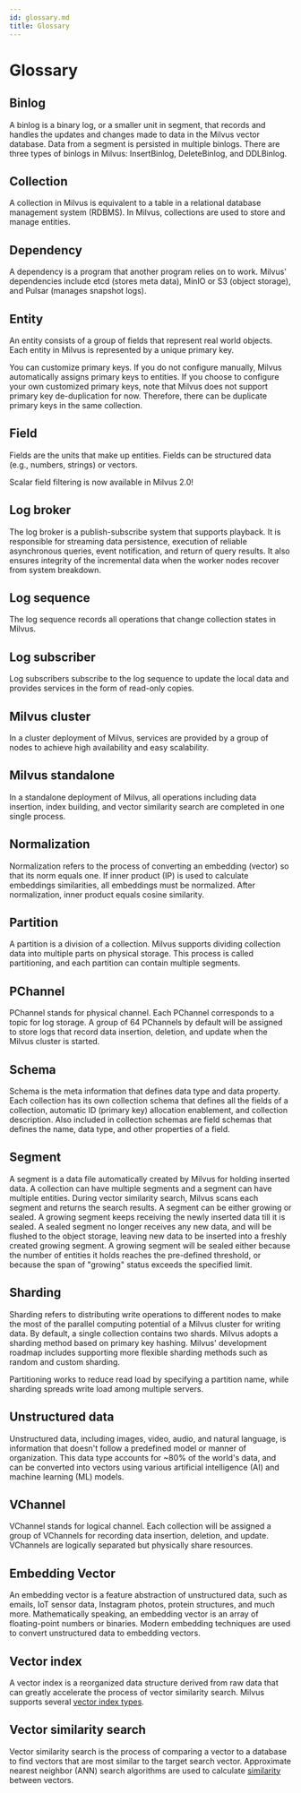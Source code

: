 ```yaml
---
id: glossary.md
title: Glossary
---
```


# Glossary

## Binlog

A binlog is a binary log, or a smaller unit in segment, that records and handles the updates and changes made to data in the Milvus vector database. Data from a segment is persisted in multiple binlogs. There are three types of binlogs in Milvus: InsertBinlog, DeleteBinlog, and DDLBinlog.

## Collection
A collection in Milvus is equivalent to a table in a relational database management system (RDBMS). In Milvus, collections are used to store and manage entities.

## Dependency
A dependency is a program that another program relies on to work. Milvus' dependencies include etcd (stores meta data), MinIO or S3 (object storage), and Pulsar (manages snapshot logs).

## Entity
An entity consists of a group of fields that represent real world objects. Each entity in Milvus is represented by a unique primary key.

<div class="alert note">
You can customize primary keys. If you do not configure manually, Milvus automatically assigns primary keys to entities. If you choose to configure your own customized primary keys, note that Milvus does not support primary key de-duplication for now. Therefore, there can be duplicate primary keys in the same collection.
</div>

## Field
Fields are the units that make up entities. Fields can be structured data (e.g., numbers, strings) or vectors.

<div class="alert note">
Scalar field filtering is now available in Milvus 2.0!
</div>

## Log broker
The log broker is a publish-subscribe system that supports playback. It is responsible for streaming data persistence, execution of reliable asynchronous queries, event notification, and return of query results. It also ensures integrity of the incremental data when the worker nodes recover from system breakdown.

## Log sequence
The log sequence records all operations that change collection states in Milvus.

## Log subscriber
Log subscribers subscribe to the log sequence to update the local data and provides services in the form of read-only copies.

## Milvus cluster
In a cluster deployment of Milvus, services are provided by a group of nodes to achieve high availability and easy scalability.

## Milvus standalone
In a standalone deployment of Milvus, all operations including data insertion, index building, and vector similarity search are completed in one single process.

## Normalization
Normalization refers to the process of converting an embedding (vector) so that its norm equals one. If inner product (IP) is used to calculate embeddings similarities, all embeddings must be normalized. After normalization, inner product equals cosine similarity.

## Partition
A partition is a division of a collection. Milvus supports dividing collection data into multiple parts on physical storage. This process is called partitioning, and each partition can contain multiple segments.

## PChannel
PChannel stands for physical channel. Each PChannel corresponds to a topic for log storage.  A group of 64 PChannels by default will be assigned to store logs that record data insertion, deletion, and update when the Milvus cluster is started.

## Schema
Schema is the meta information that defines data type and data property. Each collection has its own collection schema that defines all the fields of a collection, automatic ID (primary key) allocation enablement, and collection description. Also included in collection schemas are field schemas that defines the name, data type, and other properties of a field. 

## Segment
A segment is a data file automatically created by Milvus for holding inserted data. A collection can have multiple segments and a segment can have multiple entities. During vector similarity search, Milvus scans each segment and returns the search results. A segment can be either growing or sealed. A growing segment keeps receiving the newly inserted data till it is sealed. A sealed segment no longer receives any new data, and will be flushed to the object storage, leaving new data to be inserted into a freshly created growing segment. A growing segment will be sealed either because the number of entities it holds reaches the pre-defined threshold, or because the span of "growing" status exceeds the specified limit.

## Sharding
Sharding refers to distributing write operations to different nodes to make the most of the parallel computing potential of a Milvus cluster for writing data. By default, a single collection contains two shards. Milvus adopts a sharding method based on primary key hashing. Milvus' development roadmap includes supporting more flexible sharding methods such as random and custom sharding.

<div class="alert note">
Partitioning works to reduce read load by specifying a partition name, while sharding spreads write load among multiple servers.
</div>

## Unstructured data
Unstructured data, including images, video, audio, and natural language, is information that doesn't follow a predefined model or manner of organization. This data type accounts for ~80% of the world's data, and can be converted into vectors using various artificial intelligence (AI) and machine learning (ML) models.

## VChannel
VChannel stands for logical channel. Each collection will be assigned a group of VChannels for recording data insertion, deletion, and update. VChannels are logically separated but physically share resources.


## Embedding Vector
An embedding vector is a feature abstraction of unstructured data, such as emails, IoT sensor data, Instagram photos, protein structures, and much more. Mathematically speaking, an embedding vector is an array of floating-point numbers or binaries. Modern embedding techniques are used to convert unstructured data to embedding vectors.

## Vector index
A vector index is a reorganized data structure derived from raw data that can greatly accelerate the process of vector similarity search. Milvus supports several [vector index types](index.md).

## Vector similarity search
Vector similarity search is the process of comparing a vector to a database to find vectors that are most similar to the target search vector. Approximate nearest neighbor (ANN) search algorithms are used to calculate [similarity](metric.md) between vectors. 

